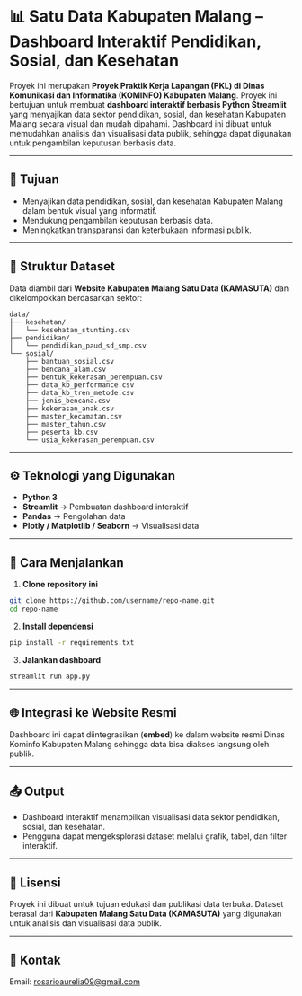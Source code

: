 # 📊 Satu Data Kabupaten Malang – Dashboard Interaktif Pendidikan, Sosial, dan Kesehatan
Proyek ini merupakan **Proyek Praktik Kerja Lapangan (PKL) di Dinas Komunikasi dan Informatika (KOMINFO) Kabupaten Malang**. Proyek ini bertujuan untuk membuat **dashboard interaktif berbasis Python Streamlit** yang menyajikan data sektor pendidikan, sosial, dan kesehatan Kabupaten Malang secara visual dan mudah dipahami. Dashboard ini dibuat untuk memudahkan analisis dan visualisasi data publik, sehingga dapat digunakan untuk pengambilan keputusan berbasis data.

---

## 📌 Tujuan
* Menyajikan data pendidikan, sosial, dan kesehatan Kabupaten Malang dalam bentuk visual yang informatif.
* Mendukung pengambilan keputusan berbasis data.
* Meningkatkan transparansi dan keterbukaan informasi publik.

---

## 📁 Struktur Dataset
Data diambil dari **Website Kabupaten Malang Satu Data (KAMASUTA)** dan dikelompokkan berdasarkan sektor:

```
data/
├── kesehatan/
│   └── kesehatan_stunting.csv
├── pendidikan/
│   └── pendidikan_paud_sd_smp.csv
└── sosial/
    ├── bantuan_sosial.csv
    ├── bencana_alam.csv
    ├── bentuk_kekerasan_perempuan.csv
    ├── data_kb_performance.csv
    ├── data_kb_tren_metode.csv
    ├── jenis_bencana.csv
    ├── kekerasan_anak.csv
    ├── master_kecamatan.csv
    ├── master_tahun.csv
    ├── peserta_kb.csv
    └── usia_kekerasan_perempuan.csv

```

---

## ⚙️ Teknologi yang Digunakan
* **Python 3**
* **Streamlit** → Pembuatan dashboard interaktif
* **Pandas** → Pengolahan data
* **Plotly / Matplotlib / Seaborn** → Visualisasi data

---

## 🚀 Cara Menjalankan
1. **Clone repository ini**

```bash
git clone https://github.com/username/repo-name.git
cd repo-name
```

2. **Install dependensi**

```bash
pip install -r requirements.txt
```

3. **Jalankan dashboard**

```bash
streamlit run app.py
```

---

## 🌐 Integrasi ke Website Resmi
Dashboard ini dapat diintegrasikan (**embed**) ke dalam website resmi Dinas Kominfo Kabupaten Malang sehingga data bisa diakses langsung oleh publik.

---

## 📤 Output
* Dashboard interaktif menampilkan visualisasi data sektor pendidikan, sosial, dan kesehatan.
* Pengguna dapat mengeksplorasi dataset melalui grafik, tabel, dan filter interaktif.

---

## 📝 Lisensi
Proyek ini dibuat untuk tujuan edukasi dan publikasi data terbuka. Dataset berasal dari **Kabupaten Malang Satu Data (KAMASUTA)** yang digunakan untuk analisis dan visualisasi data publik.

---

## 📧 Kontak
Email: [rosarioaurelia09@gmail.com](mailto:rosarioaurelia09@gmail.com)
